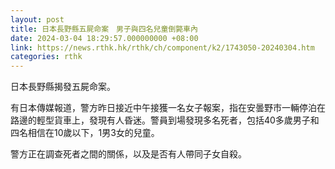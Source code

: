```yaml
---
layout: post
title: 日本長野縣五屍命案　男子與四名兒童倒斃車內
date: 2024-03-04 18:29:57.000000000 +08:00
link: https://news.rthk.hk/rthk/ch/component/k2/1743050-20240304.htm
categories: rthk
---
```


日本長野縣揭發五屍命案。

有日本傳媒報道，警方昨日接近中午接獲一名女子報案，指在安曇野市一輛停泊在路邊的輕型貨車上，發現有人昏迷。警員到場發現多名死者，包括40多歲男子和四名相信在10歲以下，1男3女的兒童。

警方正在調查死者之間的關係，以及是否有人帶同子女自殺。
